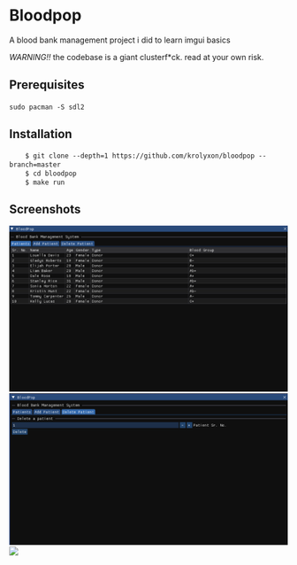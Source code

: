 # Bloodpop
A blood bank management project i did to learn imgui basics

*WARNING!!* the codebase is a giant clusterf*ck. read at your own risk.

## Prerequisites
``sudo pacman -S sdl2``

## Installation
```
    $ git clone --depth=1 https://github.com/krolyxon/bloodpop --branch=master
    $ cd bloodpop
    $ make run
```

## Screenshots
![](https://raw.githubusercontent.com/krolyxon/bloodpop/master/assets/front-page.png)
![](https://raw.githubusercontent.com/krolyxon/bloodpop/master/assets/add-patient-page.png)
![](https://raw.githubusercontent.com/krolyxon/bloodpop/master/assets/delete-patient-page.pn)
